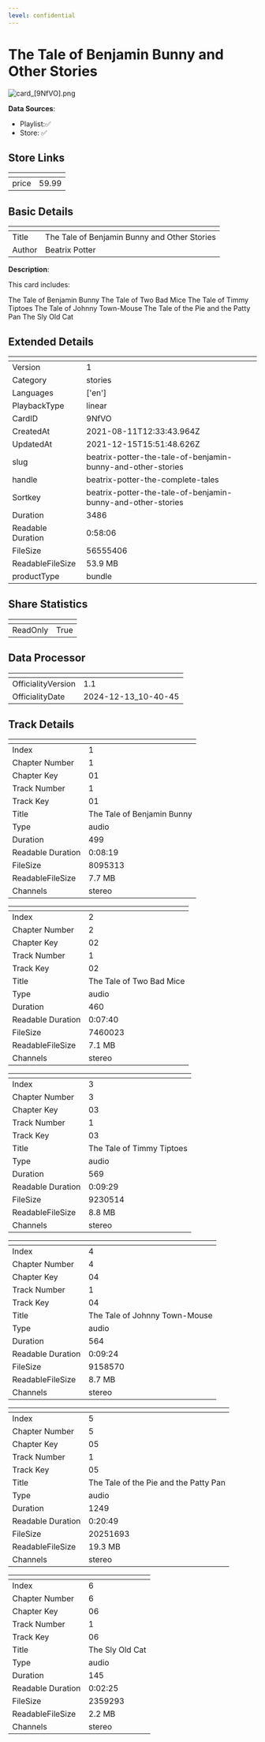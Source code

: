 ```yaml
---
level: confidential
---
```

# The Tale of Benjamin Bunny and Other Stories

![card_[9NfVO].png](../../img/cards/card_[9NfVO].png)

**Data Sources**: 

- Playlist:✅
- Store: ✅


## Store Links

| <!-- --> | <!-- --> |
| - | - |
| price | 59.99 |


## Basic Details

| <!-- --> | <!-- --> |
| - | - |
| Title | The Tale of Benjamin Bunny and Other Stories |
| Author | Beatrix Potter |

**Description**:

This card includes: 

The Tale of Benjamin Bunny 
The Tale of Two Bad Mice 
The Tale of Timmy Tiptoes 
The Tale of Johnny Town-Mouse 
The Tale of the Pie and the Patty Pan 
The Sly Old Cat 


## Extended Details

| <!-- --> | <!-- --> |
| - | - |
| Version | 1 |
| Category | stories |
| Languages | ['en'] |
| PlaybackType | linear |
| CardID | 9NfVO |
| CreatedAt | 2021-08-11T12:33:43.964Z |
| UpdatedAt | 2021-12-15T15:51:48.626Z |
| slug | beatrix-potter-the-tale-of-benjamin-bunny-and-other-stories |
| handle | beatrix-potter-the-complete-tales |
| Sortkey | beatrix-potter-the-tale-of-benjamin-bunny-and-other-stories |
| Duration | 3486 |
| Readable Duration | 0:58:06 |
| FileSize | 56555406 |
| ReadableFileSize | 53.9 MB |
| productType | bundle |


## Share Statistics

| <!-- --> | <!-- --> |
| - | - |
| ReadOnly | True |


## Data Processor

| <!-- --> | <!-- --> |
| - | - |
| OfficialityVersion | 1.1
| OfficialityDate | 2024-12-13_10-40-45


## Track Details

| <!-- --> | <!-- --> |
| - | - |
| Index | 1 |
| Chapter Number | 1 |
| Chapter Key | 01 |
| Track Number | 1 |
| Track Key | 01 |
| Title | The Tale of Benjamin Bunny |
| Type | audio |
| Duration | 499 |
| Readable Duration | 0:08:19 |
| FileSize | 8095313 |
| ReadableFileSize | 7.7 MB |
| Channels | stereo |

| <!-- --> | <!-- --> |
| - | - |
| Index | 2 |
| Chapter Number | 2 |
| Chapter Key | 02 |
| Track Number | 1 |
| Track Key | 02 |
| Title | The Tale of Two Bad Mice |
| Type | audio |
| Duration | 460 |
| Readable Duration | 0:07:40 |
| FileSize | 7460023 |
| ReadableFileSize | 7.1 MB |
| Channels | stereo |

| <!-- --> | <!-- --> |
| - | - |
| Index | 3 |
| Chapter Number | 3 |
| Chapter Key | 03 |
| Track Number | 1 |
| Track Key | 03 |
| Title | The Tale of Timmy Tiptoes |
| Type | audio |
| Duration | 569 |
| Readable Duration | 0:09:29 |
| FileSize | 9230514 |
| ReadableFileSize | 8.8 MB |
| Channels | stereo |

| <!-- --> | <!-- --> |
| - | - |
| Index | 4 |
| Chapter Number | 4 |
| Chapter Key | 04 |
| Track Number | 1 |
| Track Key | 04 |
| Title | The Tale of Johnny Town-Mouse  |
| Type | audio |
| Duration | 564 |
| Readable Duration | 0:09:24 |
| FileSize | 9158570 |
| ReadableFileSize | 8.7 MB |
| Channels | stereo |

| <!-- --> | <!-- --> |
| - | - |
| Index | 5 |
| Chapter Number | 5 |
| Chapter Key | 05 |
| Track Number | 1 |
| Track Key | 05 |
| Title | The Tale of the Pie and the Patty Pan |
| Type | audio |
| Duration | 1249 |
| Readable Duration | 0:20:49 |
| FileSize | 20251693 |
| ReadableFileSize | 19.3 MB |
| Channels | stereo |

| <!-- --> | <!-- --> |
| - | - |
| Index | 6 |
| Chapter Number | 6 |
| Chapter Key | 06 |
| Track Number | 1 |
| Track Key | 06 |
| Title | The Sly Old Cat |
| Type | audio |
| Duration | 145 |
| Readable Duration | 0:02:25 |
| FileSize | 2359293 |
| ReadableFileSize | 2.2 MB |
| Channels | stereo |

